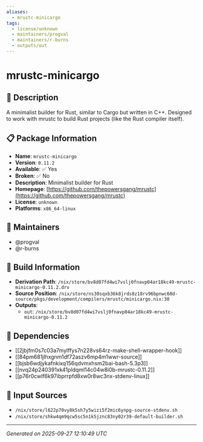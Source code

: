 ```yaml
---
aliases:
  - mrustc-minicargo
tags:
  - license/unknown
  - maintainers/progval
  - maintainers/r-burns
  - outputs/out
---
```


# mrustc-minicargo

## 📝 Description

A minimalist builder for Rust, similar to Cargo but written in C++.
Designed to work with mrustc to build Rust projects
(like the Rust compiler itself).


## 📋 Package Information

- **Name**: `mrustc-minicargo`
- **Version**: `0.11.2`
- **Available**: ✅ Yes
- **Broken**: ✅ No
- **Description**: Minimalist builder for Rust
- **Homepage**: [https://github.com/thepowersgang/mrustc](https://github.com/thepowersgang/mrustc)
- **License**: `unknown`
- **Platforms**: `x86_64-linux`
## 👥 Maintainers

- @progval
- @r-burns


## 🔧 Build Information

- **Derivation Path**: `/nix/store/bv8d07fd4wi7vslj0fnavp04ar18kc49-mrustc-minicargo-0.11.2.drv`
- **Source Position**: `/nix/store/ns30sqxb36k8jrds8z18rv96bpnwc60d-source/pkgs/development/compilers/mrustc/minicargo.nix:30`
- **Outputs**:
  - `out`:  `/nix/store/bv8d07fd4wi7vslj0fnavp04ar18kc49-mrustc-minicargo-0.11.2`

## 🔗 Dependencies

- [[2jbjfm0s7c03a7mylffys7n228vs64rz-make-shell-wrapper-hook]]
- [[84pm681jlhxgnm1df72aszv6mp4m1wwr-source]]
- [[bjsb6wdjykafnkixq156qdvmxhsm2bai-bash-5.3p3]]
- [[nvq24p240391xk41pldqml14c04w8i0b-mrustc-0.11.2]]
- [[p76r0cwlf6k97ibprrpfd8xw0r8wc3nx-stdenv-linux]]

## 📁 Input Sources

- `/nix/store/l622p70vy8k5sh7y5wizi5f2mic6ynpg-source-stdenv.sh`
- `/nix/store/shkw4qm9qcw5sc5n1k5jznc83ny02r39-default-builder.sh`

---
*Generated on 2025-09-27 12:10:49 UTC*
